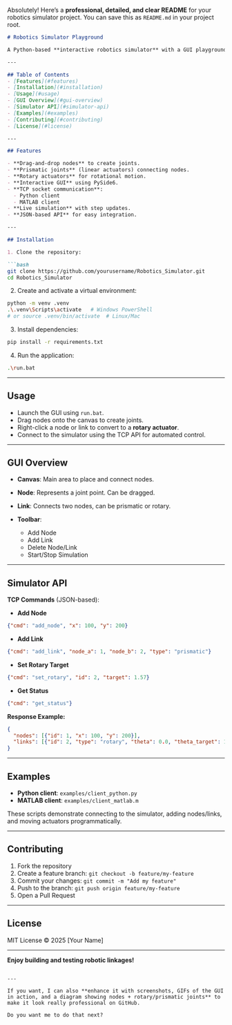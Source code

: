 Absolutely! Here’s a **professional, detailed, and clear README** for your robotics simulator project. You can save this as `README.md` in your project root.

````markdown
# Robotics Simulator Playground

A Python-based **interactive robotics simulator** with a GUI playground for designing, testing, and controlling robotic linkages. Supports **nodes, prismatic joints, rotary actuators**, and external control via **Python or MATLAB clients** over TCP sockets.

---

## Table of Contents
- [Features](#features)
- [Installation](#installation)
- [Usage](#usage)
- [GUI Overview](#gui-overview)
- [Simulator API](#simulator-api)
- [Examples](#examples)
- [Contributing](#contributing)
- [License](#license)

---

## Features

- **Drag-and-drop nodes** to create joints.
- **Prismatic joints** (linear actuators) connecting nodes.
- **Rotary actuators** for rotational motion.
- **Interactive GUI** using PySide6.
- **TCP socket communication**:
  - Python client
  - MATLAB client
- **Live simulation** with step updates.
- **JSON-based API** for easy integration.

---

## Installation

1. Clone the repository:

```bash
git clone https://github.com/yourusername/Robotics_Simulator.git
cd Robotics_Simulator
````

2. Create and activate a virtual environment:

```bash
python -m venv .venv
.\.venv\Scripts\activate   # Windows PowerShell
# or source .venv/bin/activate  # Linux/Mac
```

3. Install dependencies:

```bash
pip install -r requirements.txt
```

4. Run the application:

```bash
.\run.bat
```

---

## Usage

* Launch the GUI using `run.bat`.
* Drag nodes onto the canvas to create joints.
* Right-click a node or link to convert to a **rotary actuator**.
* Connect to the simulator using the TCP API for automated control.

---

## GUI Overview

* **Canvas**: Main area to place and connect nodes.
* **Node**: Represents a joint point. Can be dragged.
* **Link**: Connects two nodes, can be prismatic or rotary.
* **Toolbar**:

  * Add Node
  * Add Link
  * Delete Node/Link
  * Start/Stop Simulation

---

## Simulator API

**TCP Commands** (JSON-based):

* **Add Node**

```json
{"cmd": "add_node", "x": 100, "y": 200}
```

* **Add Link**

```json
{"cmd": "add_link", "node_a": 1, "node_b": 2, "type": "prismatic"}
```

* **Set Rotary Target**

```json
{"cmd": "set_rotary", "id": 2, "target": 1.57}
```

* **Get Status**

```json
{"cmd": "get_status"}
```

**Response Example:**

```json
{
  "nodes": [{"id": 1, "x": 100, "y": 200}],
  "links": [{"id": 2, "type": "rotary", "theta": 0.0, "theta_target": 1.57}]
}
```

---

## Examples

* **Python client**: `examples/client_python.py`
* **MATLAB client**: `examples/client_matlab.m`

These scripts demonstrate connecting to the simulator, adding nodes/links, and moving actuators programmatically.

---

## Contributing

1. Fork the repository
2. Create a feature branch: `git checkout -b feature/my-feature`
3. Commit your changes: `git commit -m "Add my feature"`
4. Push to the branch: `git push origin feature/my-feature`
5. Open a Pull Request

---

## License

MIT License © 2025 \[Your Name]

---

**Enjoy building and testing robotic linkages!**

```

---

If you want, I can also **enhance it with screenshots, GIFs of the GUI in action, and a diagram showing nodes + rotary/prismatic joints** to make it look really professional on GitHub.  

Do you want me to do that next?
```
